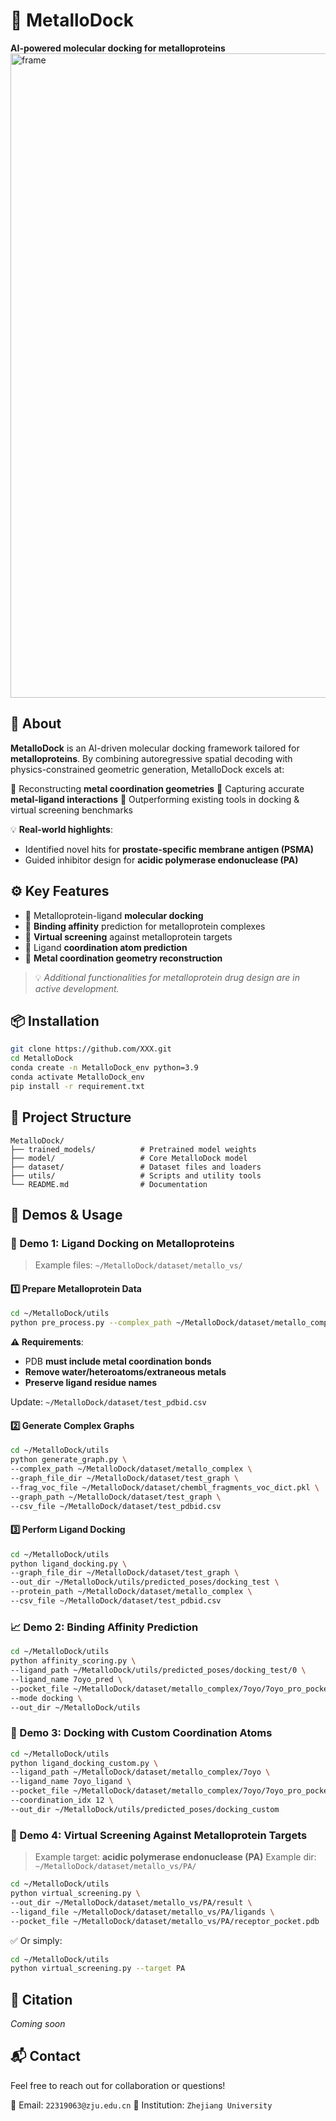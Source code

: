 # 🧲 **MetalloDock**
**AI-powered molecular docking for metalloproteins**
<img width="2031" height="1031" alt="frame" src="https://github.com/user-attachments/assets/fd887a93-6896-42f3-a163-3f03d5ccf015" />

## 🧬 About
**MetalloDock** is an AI-driven molecular docking framework tailored for **metalloproteins**. By combining autoregressive spatial decoding with physics-constrained geometric generation, MetalloDock excels at:

🔹 Reconstructing **metal coordination geometries**
🔹 Capturing accurate **metal-ligand interactions**
🔹 Outperforming existing tools in docking & virtual screening benchmarks

💡 **Real-world highlights**:

* Identified novel hits for **prostate-specific membrane antigen (PSMA)**
* Guided inhibitor design for **acidic polymerase endonuclease (PA)**

## ⚙️ Key Features

* 🧲 Metalloprotein-ligand **molecular docking**
* 🔬 **Binding affinity** prediction for metalloprotein complexes
* 🧪 **Virtual screening** against metalloprotein targets
* 🧠 Ligand **coordination atom prediction**
* 📐 **Metal coordination geometry reconstruction**

> 💡 *Additional functionalities for metalloprotein drug design are in active development.*

## 📦 Installation

```bash
git clone https://github.com/XXX.git
cd MetalloDock
conda create -n MetalloDock_env python=3.9
conda activate MetalloDock_env
pip install -r requirement.txt
```

## 📁 Project Structure

```
MetalloDock/
├── trained_models/          # Pretrained model weights
├── model/                   # Core MetalloDock model
├── dataset/                 # Dataset files and loaders
├── utils/                   # Scripts and utility tools
└── README.md                # Documentation
```

## 🚀 Demos & Usage

### 🧪 Demo 1: Ligand Docking on Metalloproteins

> Example files: `~/MetalloDock/dataset/metallo_vs/`

#### 1️⃣ Prepare Metalloprotein Data

```bash
cd ~/MetalloDock/utils
python pre_process.py --complex_path ~/MetalloDock/dataset/metallo_complex --pdbid_list 7oyo
```

**⚠ Requirements**:

* PDB **must include metal coordination bonds**
* **Remove water/heteroatoms/extraneous metals**
* **Preserve ligand residue names**

Update: `~/MetalloDock/dataset/test_pdbid.csv`

#### 2️⃣ Generate Complex Graphs

```bash
cd ~/MetalloDock/utils
python generate_graph.py \
--complex_path ~/MetalloDock/dataset/metallo_complex \
--graph_file_dir ~/MetalloDock/dataset/test_graph \
--frag_voc_file ~/MetalloDock/dataset/chembl_fragments_voc_dict.pkl \
--graph_path ~/MetalloDock/dataset/test_graph \
--csv_file ~/MetalloDock/dataset/test_pdbid.csv
```

#### 3️⃣ Perform Ligand Docking

```bash
cd ~/MetalloDock/utils
python ligand_docking.py \
--graph_file_dir ~/MetalloDock/dataset/test_graph \
--out_dir ~/MetalloDock/utils/predicted_poses/docking_test \
--protein_path ~/MetalloDock/dataset/metallo_complex \
--csv_file ~/MetalloDock/dataset/test_pdbid.csv
```

### 📈 Demo 2: Binding Affinity Prediction

```bash
cd ~/MetalloDock/utils
python affinity_scoring.py \
--ligand_path ~/MetalloDock/utils/predicted_poses/docking_test/0 \
--ligand_name 7oyo_pred \
--pocket_file ~/MetalloDock/dataset/metallo_complex/7oyo/7oyo_pro_pocket.pdb \
--mode docking \
--out_dir ~/MetalloDock/utils
```

### 🧭 Demo 3: Docking with Custom Coordination Atoms

```bash
cd ~/MetalloDock/utils
python ligand_docking_custom.py \
--ligand_path ~/MetalloDock/dataset/metallo_complex/7oyo \
--ligand_name 7oyo_ligand \
--pocket_file ~/MetalloDock/dataset/metallo_complex/7oyo/7oyo_pro_pocket.pdb \
--coordination_idx 12 \
--out_dir ~/MetalloDock/utils/predicted_poses/docking_custom
```

### 🧬 Demo 4: Virtual Screening Against Metalloprotein Targets

> Example target: **acidic polymerase endonuclease (PA)**
> Example dir: `~/MetalloDock/dataset/metallo_vs/PA/`

```bash
cd ~/MetalloDock/utils
python virtual_screening.py \
--out_dir ~/MetalloDock/dataset/metallo_vs/PA/result \
--ligand_file ~/MetalloDock/dataset/metallo_vs/PA/ligands \
--pocket_file ~/MetalloDock/dataset/metallo_vs/PA/receptor_pocket.pdb
```

✅ Or simply:

```bash
cd ~/MetalloDock/utils
python virtual_screening.py --target PA
```

## 🤝 Citation

*Coming soon*


## 📬 Contact

Feel free to reach out for collaboration or questions!

📧 Email: `22319063@zju.edu.cn`
📍 Institution: `Zhejiang University`
